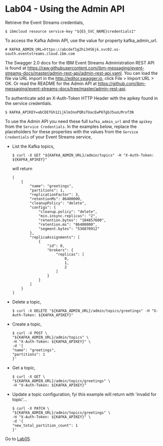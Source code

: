 # Lab04 - Using the Admin API

Retrieve the Event Streams credentials,

```
$ ibmcloud resource service-key "${ES_SVC_NAME}credentials1"
```

To access the Kafka Admin API, use the value for property kafka_admin_url.

```
# KAFKA_ADMIN_URL=https://abcdef1g2hi3456jk.svc02.us-south.eventstreams.cloud.ibm.com 
```

The Swagger 2.0 docs for the IBM Event Streams Administration REST API is found at https://raw.githubusercontent.com/ibm-messaging/event-streams-docs/master/admin-rest-api/admin-rest-api.yaml. You can load the file via URL import in the http://editor.swagger.io, click File > Import URL > OK. Or read the README for the Admin API at https://github.com/ibm-messaging/event-streams-docs/tree/master/admin-rest-api.

To authenticate add an X-Auth-Token HTTP Header with the apikey found in the service credentials.

```
$ KAFKA_APIKEY=abCDEfGh12ijklm3noPQRsTUacEwP6TgbJ5uoLMrof3N
```

To use the Admin API you need these full `kafka_admin_url` and the `apikey` from the `Service Credentials`. In the examples below, replace the placeholders for these properties with the values from the `Service Credentials` of your Event Streams service,

* List the Kafka topics,

	```
	$ curl -X GET "${KAFKA_ADMIN_URL}/admin/topics" -H "X-Auth-Token: ${KAFKA_APIKEY}"
	```

	will return

	```
	[
		{
			"name": "greetings",
			"partitions": 1,
			"replicationFactor": 3,
			"retentionMs": 86400000,
			"cleanupPolicy": "delete",
			"configs": {
				"cleanup.policy": "delete",
				"min.insync.replicas": "2",
				"retention.bytes": "104857600",
				"retention.ms": "86400000",
				"segment.bytes": "536870912"
			},
			"replicaAssignments": [
				{
					"id": 0,
					"brokers": {
						"replicas": [
							0,
							1,
							2
						]
					}
				}
			]
		}
	]
	```

* Delete a topic,
  
	```console
	$ curl -X DELETE "${KAFKA_ADMIN_URL}/admin/topics/greetings" -H "X-Auth-Token: ${KAFKA_APIKEY}"
	```

* Create a topic,
	```
	$ curl -X POST \
	"${KAFKA_ADMIN_URL}/admin/topics" \
	-H "X-Auth-Token: ${KAFKA_APIKEY}" \
	-d '{
	"name": "greetings",
	"partitions": 1
	}'
	```

* Get a topic,

	```console
	$ curl -X GET \
	"${KAFKA_ADMIN_URL}/admin/topics/greetings" \
	-H "X-Auth-Token: ${KAFKA_APIKEY}"
	```

* Update a topic configuration, fyi this example will return with 'invalid for topic'...

	```console
	$ curl -X PATCH \
	"${KAFKA_ADMIN_URL}/admin/topics/greetings" \
	-H "X-Auth-Token: ${KAFKA_APIKEY}" \
	-d '{
	"new_total_partition_count": 1
	}'
	```

Go to [Lab05](../Lab05).